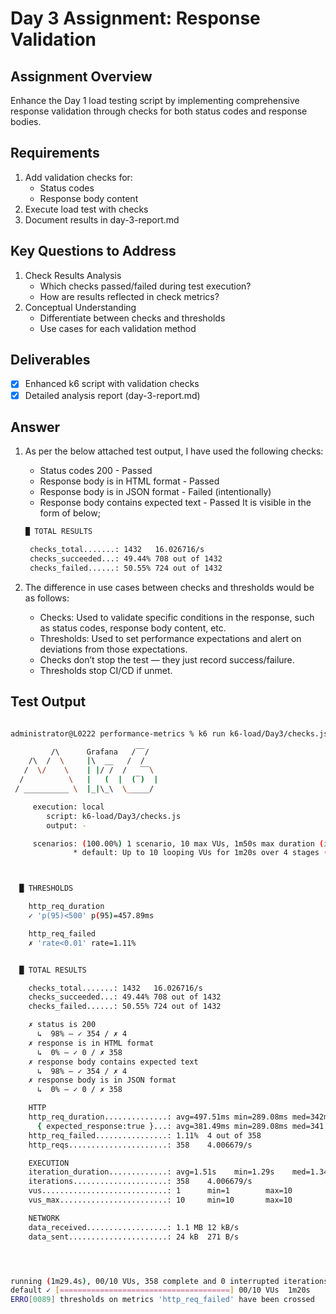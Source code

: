 # Day 3 Assignment: Response Validation

## Assignment Overview

Enhance the Day 1 load testing script by implementing comprehensive response validation through checks for both status codes and response bodies.

## Requirements

1. Add validation checks for:
   - Status codes
   - Response body content
2. Execute load test with checks
3. Document results in day-3-report.md

## Key Questions to Address

1. Check Results Analysis
   - Which checks passed/failed during test execution?
   - How are results reflected in check metrics?
2. Conceptual Understanding
   - Differentiate between checks and thresholds
   - Use cases for each validation method

## Deliverables

- [x] Enhanced k6 script with validation checks
- [x] Detailed analysis report (day-3-report.md)

## Answer

1. As per the below attached test output, I have used the following checks:

   - Status codes 200 - Passed
   - Response body is in HTML format - Passed
   - Response body is in JSON format - Failed (intentionally)
   - Response body contains expected text - Passed
     It is visible in the form of below;

   ```bash
   █ TOTAL RESULTS

    checks_total.......: 1432   16.026716/s
    checks_succeeded...: 49.44% 708 out of 1432
    checks_failed......: 50.55% 724 out of 1432
   ```

2. The difference in use cases between checks and thresholds would be as follows:

   - Checks: Used to validate specific conditions in the response, such as status codes, response body content, etc.
   - Thresholds: Used to set performance expectations and alert on deviations from those expectations.
   - Checks don’t stop the test — they just record success/failure.
   - Thresholds stop CI/CD if unmet.

## Test Output

```bash

administrator@L0222 performance-metrics % k6 run k6-load/Day3/checks.js

         /\      Grafana   /‾‾/
    /\  /  \     |\  __   /  /
   /  \/    \    | |/ /  /   ‾‾\
  /          \   |   (  |  (‾)  |
 / __________ \  |_|\_\  \_____/

     execution: local
        script: k6-load/Day3/checks.js
        output: -

     scenarios: (100.00%) 1 scenario, 10 max VUs, 1m50s max duration (incl. graceful stop):
              * default: Up to 10 looping VUs for 1m20s over 4 stages (gracefulRampDown: 30s, gracefulStop: 30s)



  █ THRESHOLDS

    http_req_duration
    ✓ 'p(95)<500' p(95)=457.89ms

    http_req_failed
    ✗ 'rate<0.01' rate=1.11%


  █ TOTAL RESULTS

    checks_total.......: 1432   16.026716/s
    checks_succeeded...: 49.44% 708 out of 1432
    checks_failed......: 50.55% 724 out of 1432

    ✗ status is 200
      ↳  98% — ✓ 354 / ✗ 4
    ✗ response is in HTML format
      ↳  0% — ✓ 0 / ✗ 358
    ✗ response body contains expected text
      ↳  98% — ✓ 354 / ✗ 4
    ✗ response body is in JSON format
      ↳  0% — ✓ 0 / ✗ 358

    HTTP
    http_req_duration..............: avg=497.51ms min=289.08ms med=342ms   max=11.46s p(90)=371.32ms p(95)=457.89ms
      { expected_response:true }...: avg=381.49ms min=289.08ms med=341.7ms max=2.03s  p(90)=370.59ms p(95)=377.52ms
    http_req_failed................: 1.11%  4 out of 358
    http_reqs......................: 358    4.006679/s

    EXECUTION
    iteration_duration.............: avg=1.51s    min=1.29s    med=1.34s   max=12.46s p(90)=1.37s    p(95)=2.06s
    iterations.....................: 358    4.006679/s
    vus............................: 1      min=1        max=10
    vus_max........................: 10     min=10       max=10

    NETWORK
    data_received..................: 1.1 MB 12 kB/s
    data_sent......................: 24 kB  271 B/s




running (1m29.4s), 00/10 VUs, 358 complete and 0 interrupted iterations
default ✓ [======================================] 00/10 VUs  1m20s
ERRO[0089] thresholds on metrics 'http_req_failed' have been crossed
```
